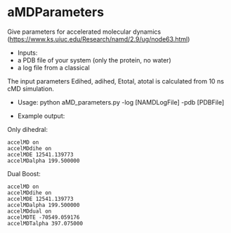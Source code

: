 # aMDParameters
Give parameters for accelerated molecular dynamics (https://www.ks.uiuc.edu/Research/namd/2.9/ug/node63.html)

- Inputs:
- a PDB file of your system (only the protein, no water)
- a log file from a classical 

The input parameters Edihed, adihed, Etotal, atotal is calculated from  10 ns cMD simulation.

- Usage:
python aMD_parameters.py -log [NAMDLogFile] -pdb [PDBFile]

- Example output:

Only dihedral:

    accelMD on
    accelMDdihe on
    accelMDE 12541.139773
    accelMDalpha 199.500000
    

Dual Boost:

    accelMD on
    accelMDdihe on
    accelMDE 12541.139773
    accelMDalpha 199.500000
    accelMDdual on
    accelMDTE -70549.059176
    accelMDTalpha 397.075000
